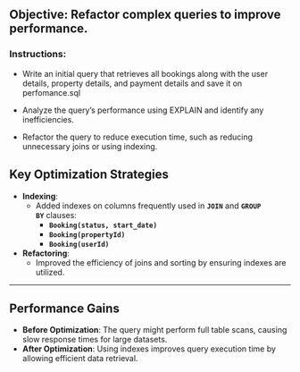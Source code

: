 ## Objective: Refactor complex queries to improve performance.

### Instructions:

* Write an initial query that retrieves all bookings along with the user details, property details, and payment details and save it on perfomance.sql

* Analyze the query’s performance using EXPLAIN and identify any inefficiencies.

* Refactor the query to reduce execution time, such as reducing unnecessary joins or using indexing.

## **Key Optimization Strategies**

- **Indexing**:
    - Added indexes on columns frequently used in **`JOIN`** and **`GROUP BY`** clauses:
        - **`Booking(status, start_date)`**
        - **`Booking(propertyId)`**
        - **`Booking(userId)`**
- **Refactoring**:
    - Improved the efficiency of joins and sorting by ensuring indexes are utilized.

---

## **Performance Gains**

- **Before Optimization**: The query might perform full table scans, causing slow response times for large datasets.
- **After Optimization**: Using indexes improves query execution time by allowing efficient data retrieval.